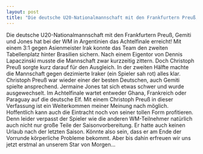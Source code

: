 ```yaml
---
layout: post
title: "Die deutsche U20-Nationalmannschaft mit den Frankfurtern Preuß, Gemiti und Jones hat bei der WM in Argentinien das Achtelfinale erreicht!"
---
```


Die deutsche U20-Nationalmannschaft mit den Frankfurtern Preuß, Gemiti und Jones hat bei der WM in Argentinien das Achtelfinale erreicht! Mit einem 3:1 gegen Asienmeister Irak konnte das Team den zweiten Tabellenplatz hinter Brasilien sichern. Nach einem Eigentor von Dennis Lapaczinski musste die Mannschaft zwar kurzzeitig zittern. Doch Christoph Preuß sorgte kurz darauf für den Ausgleich. In der zweiten Hälfte machte die Mannschaft gegen dezimierte Iraker (ein Spieler sah rot) alles klar. Christoph Preuß war wieder einer der besten Deutschen, auch Gemiti spielte ansprechend. Jermaine Jones tat sich etwas schwer und wurde ausgewechselt. Im Achtelfinale wartet entweder Ghana, Frankreich oder Paraguay auf die deutsche Elf. Mit einem Christoph Preuß in dieser Verfassung ist ein Weiterkommen meiner Meinung nach möglich. Hoffentlich kann auch die Eintracht noch von seiner tollen Form profitieren. Denn leider verpasst der Spieler wie die anderen WM-Teilnehmer natürlich auch nicht nur große Teile der Saisonvorbereitung. Er hatte auch keinen Urlaub nach der letzten Saison. Könnte also sein, dass er am Ende der Vorrunde körperliche Probleme bekommt. Aber bis dahin erfreuen wir uns jetzt erstmal an unserem Star von Morgen...
